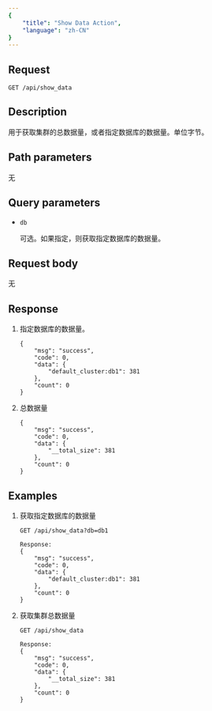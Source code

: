 ```yaml
---
{
    "title": "Show Data Action",
    "language": "zh-CN"
}
---
```


<!-- 
Licensed to the Apache Software Foundation (ASF) under one
or more contributor license agreements.  See the NOTICE file
distributed with this work for additional information
regarding copyright ownership.  The ASF licenses this file
to you under the Apache License, Version 2.0 (the
"License"); you may not use this file except in compliance
with the License.  You may obtain a copy of the License at

  http://www.apache.org/licenses/LICENSE-2.0

Unless required by applicable law or agreed to in writing,
software distributed under the License is distributed on an
"AS IS" BASIS, WITHOUT WARRANTIES OR CONDITIONS OF ANY
KIND, either express or implied.  See the License for the
specific language governing permissions and limitations
under the License.
-->



## Request

`GET /api/show_data`

## Description

用于获取集群的总数据量，或者指定数据库的数据量。单位字节。
    
## Path parameters

无

## Query parameters

* `db`

    可选。如果指定，则获取指定数据库的数据量。

## Request body

无

## Response

1. 指定数据库的数据量。

    ```
    {
    	"msg": "success",
    	"code": 0,
    	"data": {
    		"default_cluster:db1": 381
    	},
    	"count": 0
    }
    ```
    
2. 总数据量

    ```
    {
    	"msg": "success",
    	"code": 0,
    	"data": {
    		"__total_size": 381
    	},
    	"count": 0
    }
    ```
    
## Examples

1. 获取指定数据库的数据量

    ```
    GET /api/show_data?db=db1
    
    Response:
    {
    	"msg": "success",
    	"code": 0,
    	"data": {
    		"default_cluster:db1": 381
    	},
    	"count": 0
    }
    ```

2. 获取集群总数据量

    ```
    GET /api/show_data
        
    Response:
    {
    	"msg": "success",
    	"code": 0,
    	"data": {
    		"__total_size": 381
    	},
    	"count": 0
    }
    ```
